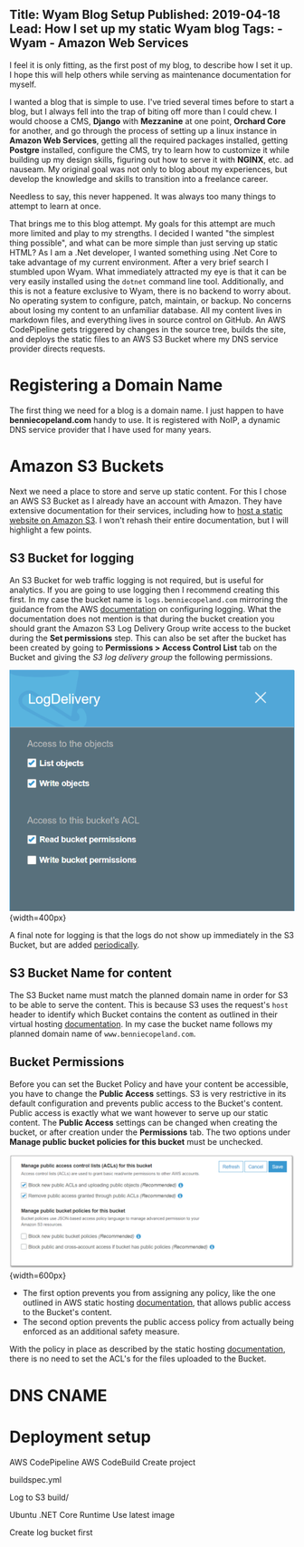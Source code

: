 Title: Wyam Blog Setup
Published: 2019-04-18
Lead: How I set up my static Wyam blog
Tags:
    - Wyam
    - Amazon Web Services
---
I feel it is only fitting, as the first post of my blog, to describe how I set it up. I hope this will help others while
serving as maintenance documentation for myself.

I wanted a blog that is simple to use. I've tried several times before to start a blog, but I always fell into the trap
of biting off more than I could chew. I would choose a CMS, **Django** with **Mezzanine** at one point, **Orchard Core** for another, and go through
the process of setting up a linux instance in **Amazon Web Services**, getting all the required packages installed, getting
**Postgre** installed, configure the CMS, try to learn how to customize it while building up my design skills, figuring out how
to serve it with **NGINX**, etc. ad nauseam. My original goal was not only to blog about my experiences, but develop the knowledge and
skills to transition into a freelance career.

Needless to say, this never happened. It was always too many things to attempt to learn at once.

That brings me to this blog attempt. My goals for this attempt are much more limited and play to my strengths. I decided
I wanted "the simplest thing possible", and what can be more simple than just serving up static HTML? As I am a .Net
developer, I wanted something using .Net Core to take advantage of my current environment. After a very brief search I
stumbled upon Wyam. What immediately attracted my eye is that it can be very easily installed using the `dotnet` command line tool.
Additionally, and this is not a
feature exclusive to Wyam, there is no backend to worry about. No operating system to configure, patch, maintain, or backup. No
concerns about losing my content to an unfamiliar database. All my content lives in markdown files, and everything lives
in source control on GitHub. An AWS CodePipeline gets triggered by changes in the source tree, builds the site, and deploys the
static files to an AWS S3 Bucket where my DNS service provider directs requests.

# Registering a Domain Name

The first thing we need for a blog is a domain name. I just happen to have **benniecopeland.com** handy to use. It is registered
with NoIP, a dynamic DNS service provider that I have used for many years.

# Amazon S3 Buckets

Next we need a place to store and serve up static content. For this I chose an AWS S3 Bucket as I already have an account
with Amazon. They have extensive documentation for their services, including how to [host a static website on Amazon S3](https://docs.aws.amazon.com/AmazonS3/latest/dev/WebsiteHosting.html).
I won't rehash their entire documentation, but I will highlight a few points.

## S3 Bucket for logging

An S3 Bucket for web traffic logging is not required, but is useful for analytics. If you are going to use logging
then I recommend creating this first. In my case the bucket name is `logs.benniecopeland.com` mirroring the guidance from the
AWS [documentation](https://docs.aws.amazon.com/AmazonS3/latest/dev/LoggingWebsiteTraffic.html) on configuring logging.
What the documentation does not mention is that during the bucket creation you should grant the Amazon S3 Log Delivery
Group write access to the bucket during the **Set permissions** step. This can also be set after the bucket has been
created by going to **Permissions > Access Control List** tab on the Bucket and giving the *S3 log delivery group* the following
permissions.

![](images/s3-log-bucket-log-delivery-group-permissions.png){width=400px}

A final note for logging is that the logs do not show up immediately in the S3 Bucket, but are added [periodically](https://docs.aws.amazon.com/AmazonS3/latest/dev/ServerLogs.html#how-logs-delivered).

## S3 Bucket Name for content

The S3 Bucket name must match the planned domain name in order for S3 to be able to serve the content. This is because S3 uses
the request's `host` header to identify which Bucket contains the content as outlined in their virtual hosting
[documentation](https://docs.aws.amazon.com/AmazonS3/latest/dev/VirtualHosting.html#VirtualHostingCustomURLs).
In my case the bucket name follows my planned domain name of `www.benniecopeland.com`.

## Bucket Permissions

Before you can set the Bucket Policy and have your content be accessible, you have to change the **Public Access** settings. S3 is
very restrictive in its default configuration and prevents public access to the Bucket's content. Public access is exactly
what we want however to serve up our static content. The **Public Access** settings can be changed when
creating the bucket, or after creation under the **Permissions** tab. The two options under **Manage public bucket policies
for this bucket** must be unchecked.

![](images/s3-bucket-public-access-settings-for-static-websites.png){width=600px}

* The first option prevents you from assigning any policy, like the one outlined in AWS static hosting
[documentation](https://docs.aws.amazon.com/AmazonS3/latest/dev/WebsiteAccessPermissionsReqd.html), that allows public
access to the Bucket's content.
* The second option prevents the public access policy from actually being enforced as an additional safety measure.

With the policy in place as described by the static hosting
[documentation](https://docs.aws.amazon.com/AmazonS3/latest/dev/WebsiteAccessPermissionsReqd.html),
there is no need to set the ACL's for the files uploaded to the Bucket.

# DNS CNAME

# Deployment setup

AWS CodePipeline
AWS CodeBuild Create project

buildspec.yml

Log to S3 build/

Ubuntu
.NET Core Runtime
Use latest image


Create log bucket first